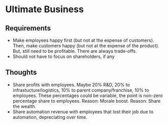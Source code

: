 # Ultimate Business

## Requirements
- Make employees happy first (but not at the expense of customers). Then, make customers happy (but not at the expense of the product). But, still need to be profitable. There are always trade-offs.
- Should not have to focus on shareholders, if any

## Thoughts
- Share profits with employees. Maybe 20% R&D, 20% to infrastucture/logistics, 10% to parent company/franchise, 10% to employees. These percentages could be variable, the point is non-zero percentage share to employees. Reason: Morale boost. Reason: Share the wealth.
- Share automation revenue with employees that lost their job due to automation, depreciating over time.



